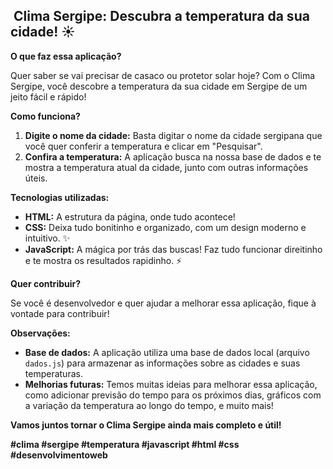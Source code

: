 ## ️ Clima Sergipe: Descubra a temperatura da sua cidade! ☀️

**O que faz essa aplicação?**

Quer saber se vai precisar de casaco ou protetor solar hoje? Com o Clima Sergipe, você descobre a temperatura da sua cidade em Sergipe de um jeito fácil e rápido! 

**Como funciona?**

1. **Digite o nome da cidade:** Basta digitar o nome da cidade sergipana que você quer conferir a temperatura e clicar em "Pesquisar". 
2. **Confira a temperatura:** A aplicação busca na nossa base de dados e te mostra a temperatura atual da cidade, junto com outras informações úteis. 

**Tecnologias utilizadas:**

* **HTML:** A estrutura da página, onde tudo acontece! ️
* **CSS:** Deixa tudo bonitinho e organizado, com um design moderno e intuitivo. ✨
* **JavaScript:** A mágica por trás das buscas! Faz tudo funcionar direitinho e te mostra os resultados rapidinho. ⚡

**Quer contribuir?**

Se você é desenvolvedor e quer ajudar a melhorar essa aplicação, fique à vontade para contribuir! 

**Observações:**

* **Base de dados:** A aplicação utiliza uma base de dados local (arquivo `dados.js`) para armazenar as informações sobre as cidades e suas temperaturas. 
* **Melhorias futuras:** Temos muitas ideias para melhorar essa aplicação, como adicionar previsão do tempo para os próximos dias, gráficos com a variação da temperatura ao longo do tempo, e muito mais! 

**Vamos juntos tornar o Clima Sergipe ainda mais completo e útil!**

**#clima #sergipe #temperatura #javascript #html #css #desenvolvimentoweb**
